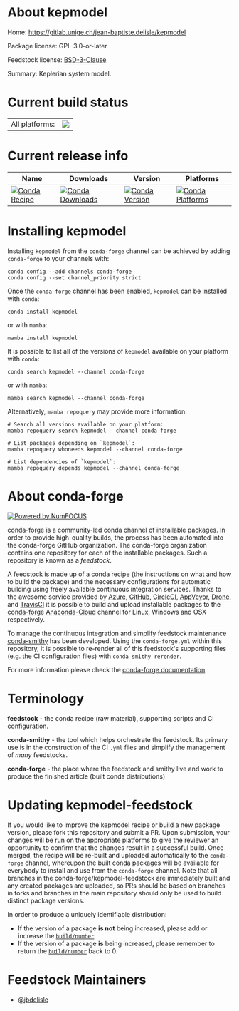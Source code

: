 About kepmodel
==============

Home: https://gitlab.unige.ch/jean-baptiste.delisle/kepmodel

Package license: GPL-3.0-or-later

Feedstock license: [BSD-3-Clause](https://github.com/conda-forge/kepmodel-feedstock/blob/main/LICENSE.txt)

Summary: Keplerian system model.

Current build status
====================


<table><tr><td>All platforms:</td>
    <td>
      <a href="https://dev.azure.com/conda-forge/feedstock-builds/_build/latest?definitionId=13590&branchName=main">
        <img src="https://dev.azure.com/conda-forge/feedstock-builds/_apis/build/status/kepmodel-feedstock?branchName=main">
      </a>
    </td>
  </tr>
</table>

Current release info
====================

| Name | Downloads | Version | Platforms |
| --- | --- | --- | --- |
| [![Conda Recipe](https://img.shields.io/badge/recipe-kepmodel-green.svg)](https://anaconda.org/conda-forge/kepmodel) | [![Conda Downloads](https://img.shields.io/conda/dn/conda-forge/kepmodel.svg)](https://anaconda.org/conda-forge/kepmodel) | [![Conda Version](https://img.shields.io/conda/vn/conda-forge/kepmodel.svg)](https://anaconda.org/conda-forge/kepmodel) | [![Conda Platforms](https://img.shields.io/conda/pn/conda-forge/kepmodel.svg)](https://anaconda.org/conda-forge/kepmodel) |

Installing kepmodel
===================

Installing `kepmodel` from the `conda-forge` channel can be achieved by adding `conda-forge` to your channels with:

```
conda config --add channels conda-forge
conda config --set channel_priority strict
```

Once the `conda-forge` channel has been enabled, `kepmodel` can be installed with `conda`:

```
conda install kepmodel
```

or with `mamba`:

```
mamba install kepmodel
```

It is possible to list all of the versions of `kepmodel` available on your platform with `conda`:

```
conda search kepmodel --channel conda-forge
```

or with `mamba`:

```
mamba search kepmodel --channel conda-forge
```

Alternatively, `mamba repoquery` may provide more information:

```
# Search all versions available on your platform:
mamba repoquery search kepmodel --channel conda-forge

# List packages depending on `kepmodel`:
mamba repoquery whoneeds kepmodel --channel conda-forge

# List dependencies of `kepmodel`:
mamba repoquery depends kepmodel --channel conda-forge
```


About conda-forge
=================

[![Powered by
NumFOCUS](https://img.shields.io/badge/powered%20by-NumFOCUS-orange.svg?style=flat&colorA=E1523D&colorB=007D8A)](https://numfocus.org)

conda-forge is a community-led conda channel of installable packages.
In order to provide high-quality builds, the process has been automated into the
conda-forge GitHub organization. The conda-forge organization contains one repository
for each of the installable packages. Such a repository is known as a *feedstock*.

A feedstock is made up of a conda recipe (the instructions on what and how to build
the package) and the necessary configurations for automatic building using freely
available continuous integration services. Thanks to the awesome service provided by
[Azure](https://azure.microsoft.com/en-us/services/devops/), [GitHub](https://github.com/),
[CircleCI](https://circleci.com/), [AppVeyor](https://www.appveyor.com/),
[Drone](https://cloud.drone.io/welcome), and [TravisCI](https://travis-ci.com/)
it is possible to build and upload installable packages to the
[conda-forge](https://anaconda.org/conda-forge) [Anaconda-Cloud](https://anaconda.org/)
channel for Linux, Windows and OSX respectively.

To manage the continuous integration and simplify feedstock maintenance
[conda-smithy](https://github.com/conda-forge/conda-smithy) has been developed.
Using the ``conda-forge.yml`` within this repository, it is possible to re-render all of
this feedstock's supporting files (e.g. the CI configuration files) with ``conda smithy rerender``.

For more information please check the [conda-forge documentation](https://conda-forge.org/docs/).

Terminology
===========

**feedstock** - the conda recipe (raw material), supporting scripts and CI configuration.

**conda-smithy** - the tool which helps orchestrate the feedstock.
                   Its primary use is in the construction of the CI ``.yml`` files
                   and simplify the management of *many* feedstocks.

**conda-forge** - the place where the feedstock and smithy live and work to
                  produce the finished article (built conda distributions)


Updating kepmodel-feedstock
===========================

If you would like to improve the kepmodel recipe or build a new
package version, please fork this repository and submit a PR. Upon submission,
your changes will be run on the appropriate platforms to give the reviewer an
opportunity to confirm that the changes result in a successful build. Once
merged, the recipe will be re-built and uploaded automatically to the
`conda-forge` channel, whereupon the built conda packages will be available for
everybody to install and use from the `conda-forge` channel.
Note that all branches in the conda-forge/kepmodel-feedstock are
immediately built and any created packages are uploaded, so PRs should be based
on branches in forks and branches in the main repository should only be used to
build distinct package versions.

In order to produce a uniquely identifiable distribution:
 * If the version of a package **is not** being increased, please add or increase
   the [``build/number``](https://docs.conda.io/projects/conda-build/en/latest/resources/define-metadata.html#build-number-and-string).
 * If the version of a package **is** being increased, please remember to return
   the [``build/number``](https://docs.conda.io/projects/conda-build/en/latest/resources/define-metadata.html#build-number-and-string)
   back to 0.

Feedstock Maintainers
=====================

* [@jbdelisle](https://github.com/jbdelisle/)

